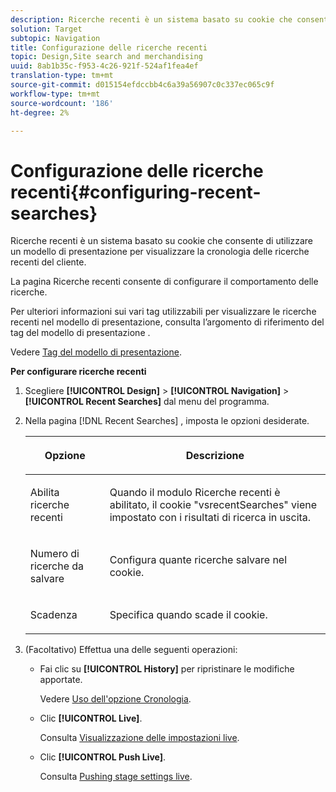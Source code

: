 ```yaml
---
description: Ricerche recenti è un sistema basato su cookie che consente di utilizzare un modello di presentazione per visualizzare la cronologia delle ricerche recenti del cliente.
solution: Target
subtopic: Navigation
title: Configurazione delle ricerche recenti
topic: Design,Site search and merchandising
uuid: 8ab1b35c-f953-4c26-921f-524af1fea4ef
translation-type: tm+mt
source-git-commit: d015154efdccbb4c6a39a56907c0c337ec065c9f
workflow-type: tm+mt
source-wordcount: '186'
ht-degree: 2%

---
```



# Configurazione delle ricerche recenti{#configuring-recent-searches}

Ricerche recenti è un sistema basato su cookie che consente di utilizzare un modello di presentazione per visualizzare la cronologia delle ricerche recenti del cliente.

La pagina Ricerche recenti consente di configurare il comportamento delle ricerche.

Per ulteriori informazioni sui vari tag utilizzabili per visualizzare le ricerche recenti nel modello di presentazione, consulta l’argomento di riferimento del tag del modello di presentazione .

Vedere [Tag del modello di presentazione](../c-appendices/c-templates.md#reference_F1BBF616BCEC4AD7B2548ECD3CA74C64).

**Per configurare ricerche recenti**

1. Scegliere **[!UICONTROL Design]** > **[!UICONTROL Navigation]** > **[!UICONTROL Recent Searches]** dal menu del programma.
1. Nella pagina [!DNL Recent Searches] , imposta le opzioni desiderate.

   <!-- 
   
   r_recent_searches_options.xml
   
   -->

   <table> 
    <thead> 
      <tr> 
      <th colname="col1" class="entry"> <p>Opzione </p> </th> 
      <th colname="col2" class="entry"> <p>Descrizione </p> </th> 
      </tr> 
    </thead>
    <tbody> 
      <tr> 
      <td colname="col1"> <p>Abilita ricerche recenti </p> </td> 
      <td colname="col2"> <p> Quando il modulo Ricerche recenti è abilitato, il cookie "vsrecentSearches" viene impostato con i risultati di ricerca in uscita. </p> </td> 
      </tr> 
      <tr> 
      <td colname="col1"> <p>Numero di ricerche da salvare </p> </td> 
      <td colname="col2"> <p>Configura quante ricerche salvare nel cookie. </p> </td> 
      </tr> 
      <tr> 
      <td colname="col1"> <p>Scadenza </p> </td> 
      <td colname="col2"> <p>Specifica quando scade il cookie. </p> </td> 
      </tr> 
    </tbody> 
    </table>

1. (Facoltativo) Effettua una delle seguenti operazioni:

   * Fai clic su **[!UICONTROL History]** per ripristinare le modifiche apportate.

      Vedere [Uso dell&#39;opzione Cronologia](../t-using-the-history-option.md#task_70DD3F87A67242BBBD2CB27156F43002).

   * Clic **[!UICONTROL Live]**.

      Consulta [Visualizzazione delle impostazioni live](../c-about-staging.md#task_401A0EBDB5DB4D4CA933CBA7BECDC10F).

   * Clic **[!UICONTROL Push Live]**.

      Consulta [Pushing stage settings live](../c-about-staging.md#task_44306783B4C0408AAA58B471DAF2D9A4).

